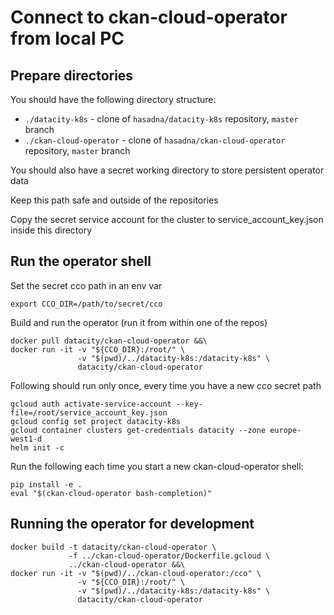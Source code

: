 # Connect to ckan-cloud-operator from local PC

## Prepare directories

You should have the following directory structure:

* `./datacity-k8s` - clone of `hasadna/datacity-k8s` repository, `master` branch
* `./ckan-cloud-operator` - clone of `hasadna/ckan-cloud-operator` repository, `master` branch

You should also have a secret working directory to store persistent operator data

Keep this path safe and outside of the repositories

Copy the secret service account for the cluster to service_account_key.json inside this directory

## Run the operator shell

Set the secret cco path in an env var

```
export CCO_DIR=/path/to/secret/cco
```

Build and run the operator (run it from within one of the repos)

```
docker pull datacity/ckan-cloud-operator &&\
docker run -it -v "${CCO_DIR}:/root/" \
               -v "$(pwd)/../datacity-k8s:/datacity-k8s" \
               datacity/ckan-cloud-operator
```

Following should run only once, every time you have a new cco secret path

```
gcloud auth activate-service-account --key-file=/root/service_account_key.json
gcloud config set project datacity-k8s
gcloud container clusters get-credentials datacity --zone europe-west1-d
helm init -c
```

Run the following each time you start a new ckan-cloud-operator shell:

```
pip install -e .
eval "$(ckan-cloud-operator bash-completion)"
```

## Running the operator for development

```
docker build -t datacity/ckan-cloud-operator \
             -f ../ckan-cloud-operator/Dockerfile.gcloud \
             ../ckan-cloud-operator &&\
docker run -it -v "$(pwd)/../ckan-cloud-operator:/cco" \
               -v "${CCO_DIR}:/root/" \
               -v "$(pwd)/../datacity-k8s:/datacity-k8s" \
               datacity/ckan-cloud-operator
```
